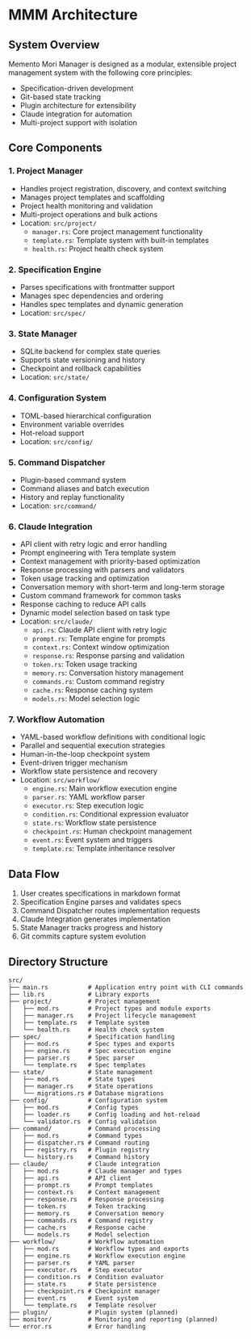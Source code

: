 # MMM Architecture

## System Overview
Memento Mori Manager is designed as a modular, extensible project management system with the following core principles:
- Specification-driven development
- Git-based state tracking
- Plugin architecture for extensibility
- Claude integration for automation
- Multi-project support with isolation

## Core Components

### 1. Project Manager
- Handles project registration, discovery, and context switching
- Manages project templates and scaffolding
- Project health monitoring and validation
- Multi-project operations and bulk actions
- Location: `src/project/`
  - `manager.rs`: Core project management functionality
  - `template.rs`: Template system with built-in templates
  - `health.rs`: Project health check system

### 2. Specification Engine
- Parses specifications with frontmatter support
- Manages spec dependencies and ordering
- Handles spec templates and dynamic generation
- Location: `src/spec/`

### 3. State Manager
- SQLite backend for complex state queries
- Supports state versioning and history
- Checkpoint and rollback capabilities
- Location: `src/state/`

### 4. Configuration System
- TOML-based hierarchical configuration
- Environment variable overrides
- Hot-reload support
- Location: `src/config/`

### 5. Command Dispatcher
- Plugin-based command system
- Command aliases and batch execution
- History and replay functionality
- Location: `src/command/`

### 6. Claude Integration
- API client with retry logic and error handling
- Prompt engineering with Tera template system
- Context management with priority-based optimization
- Response processing with parsers and validators
- Token usage tracking and optimization
- Conversation memory with short-term and long-term storage
- Custom command framework for common tasks
- Response caching to reduce API calls
- Dynamic model selection based on task type
- Location: `src/claude/`
  - `api.rs`: Claude API client with retry logic
  - `prompt.rs`: Template engine for prompts
  - `context.rs`: Context window optimization
  - `response.rs`: Response parsing and validation
  - `token.rs`: Token usage tracking
  - `memory.rs`: Conversation history management
  - `commands.rs`: Custom command registry
  - `cache.rs`: Response caching system
  - `models.rs`: Model selection logic

### 7. Workflow Automation
- YAML-based workflow definitions with conditional logic
- Parallel and sequential execution strategies
- Human-in-the-loop checkpoint system
- Event-driven trigger mechanism
- Workflow state persistence and recovery
- Location: `src/workflow/`
  - `engine.rs`: Main workflow execution engine
  - `parser.rs`: YAML workflow parser
  - `executor.rs`: Step execution logic
  - `condition.rs`: Conditional expression evaluator
  - `state.rs`: Workflow state persistence
  - `checkpoint.rs`: Human checkpoint management
  - `event.rs`: Event system and triggers
  - `template.rs`: Template inheritance resolver

## Data Flow
1. User creates specifications in markdown format
2. Specification Engine parses and validates specs
3. Command Dispatcher routes implementation requests
4. Claude Integration generates implementation
5. State Manager tracks progress and history
6. Git commits capture system evolution

## Directory Structure
```
src/
├── main.rs           # Application entry point with CLI commands
├── lib.rs            # Library exports
├── project/          # Project management
│   ├── mod.rs        # Project types and module exports
│   ├── manager.rs    # Project lifecycle management
│   ├── template.rs   # Template system
│   └── health.rs     # Health check system
├── spec/             # Specification handling
│   ├── mod.rs        # Spec types and exports
│   ├── engine.rs     # Spec execution engine
│   ├── parser.rs     # Spec parser
│   └── template.rs   # Spec templates
├── state/            # State management
│   ├── mod.rs        # State types
│   ├── manager.rs    # State operations
│   └── migrations.rs # Database migrations
├── config/           # Configuration system
│   ├── mod.rs        # Config types
│   ├── loader.rs     # Config loading and hot-reload
│   └── validator.rs  # Config validation
├── command/          # Command processing
│   ├── mod.rs        # Command types
│   ├── dispatcher.rs # Command routing
│   ├── registry.rs   # Plugin registry
│   └── history.rs    # Command history
├── claude/           # Claude integration
│   ├── mod.rs        # Claude manager and types
│   ├── api.rs        # API client
│   ├── prompt.rs     # Prompt templates
│   ├── context.rs    # Context management
│   ├── response.rs   # Response processing
│   ├── token.rs      # Token tracking
│   ├── memory.rs     # Conversation memory
│   ├── commands.rs   # Command registry
│   ├── cache.rs      # Response cache
│   └── models.rs     # Model selection
├── workflow/         # Workflow automation
│   ├── mod.rs        # Workflow types and exports
│   ├── engine.rs     # Workflow execution engine
│   ├── parser.rs     # YAML parser
│   ├── executor.rs   # Step executor
│   ├── condition.rs  # Condition evaluator
│   ├── state.rs      # State persistence
│   ├── checkpoint.rs # Checkpoint manager
│   ├── event.rs      # Event system
│   └── template.rs   # Template resolver
├── plugin/           # Plugin system (planned)
├── monitor/          # Monitoring and reporting (planned)
└── error.rs          # Error handling
```